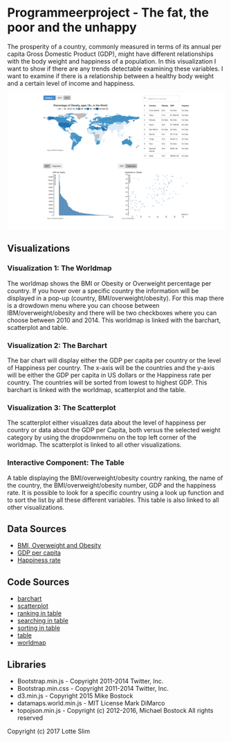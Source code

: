 # Programmeerproject - The fat, the poor and the unhappy

The prosperity of a country, commonly measured in terms of its annual per capita Gross Domestic Product (GDP), might have different relationships with the body weight and happiness of a population. In this visualization I want to show if there are any trends detectable examining these variables. I want to examine if there is a relationship between a healthy body weight and a certain level of income and happiness. 

![](doc/report1.png)

## Visualizations

### Visualization 1: The Worldmap
The worldmap shows the BMI or Obesity or Overweight percentage per country. If you hover over a specific country the information will be displayed in a pop-up (country, BMI/overweight/obesity). For this map there is a drowdown menu where you can choose between IBM/overweight/obesity and there will be two checkboxes where you can choose between 2010 and 2014. This worldmap is linked with the barchart, scatterplot and table.

### Visualization 2: The Barchart
The bar chart will display either the GDP per capita per country or the level of Happiness per country. The x-axis will be the countries and the y-axis will be either the GDP per capita in US dollars or the Happiness rate per country. The countries will be sorted from lowest to highest GDP. This barchart is linked with the worldmap, scatterplot and the table.

### Visualization 3: The Scatterplot
The scatterplot either visualizes data about the level of happiness per country or data about the GDP per Capita, both versus the selected weight category by using the dropdownmenu on the top left corner of the worldmap. The scatterplot is linked to all other visualizations.  

### Interactive Component: The Table
A table displaying the BMI/overweight/obesity country ranking, the name of the country, the BMI/overweight/obesity number, GDP and the happiness rate. It is possible to look for a specific country using a look up function and to sort the list by all these different variables. This table is also linked to all other visualizations.

## Data Sources
* [BMI, Overweight and Obesity](http://www.who.int/gho/ncd/risk_factors/overweight/en/)
* [GDP per capita](http://databank.worldbank.org/data)
* [Happiness rate](https://en.wikipedia.org/wiki/World_Happiness_Report)

## Code Sources
* [barchart](https://bost.ocks.org/mike/bar/)
* [scatterplot](https://jsfiddle.net/eamonnmag/Q567s/)
* [ranking in table](http://stackoverflow.com/questions/27479750/getting-top-10-values-in-a-json-file)
* [searching in table](http://www.w3schools.com/howto/howto_js_filter_table.asp)
* [sorting in table](http://bl.ocks.org/biovisualize/1226718)
* [table](http://bl.ocks.org/gka/17ee676dc59aa752b4e6)
* [worldmap](https://github.com/markmarkoh/datamaps) 

## Libraries
* Bootstrap.min.js - Copyright 2011-2014 Twitter, Inc.
* Bootstrap.min.css - Copyright 2011-2014 Twitter, Inc.
* d3.min.js - Copyright 2015 Mike Bostock
* datamaps.world.min.js - MIT License Mark DiMarco
* topojson.min.js - Copyright (c) 2012-2016, Michael Bostock All rights reserved

Copyright (c) 2017 Lotte Slim
